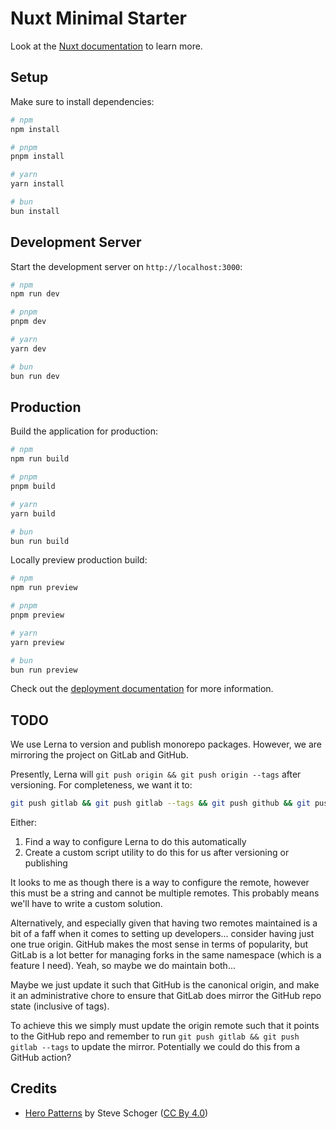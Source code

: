 # Nuxt Minimal Starter

Look at the [Nuxt documentation](https://nuxt.com/docs/getting-started/introduction) to learn more.

## Setup

Make sure to install dependencies:

```bash
# npm
npm install

# pnpm
pnpm install

# yarn
yarn install

# bun
bun install
```

## Development Server

Start the development server on `http://localhost:3000`:

```bash
# npm
npm run dev

# pnpm
pnpm dev

# yarn
yarn dev

# bun
bun run dev
```

## Production

Build the application for production:

```bash
# npm
npm run build

# pnpm
pnpm build

# yarn
yarn build

# bun
bun run build
```

Locally preview production build:

```bash
# npm
npm run preview

# pnpm
pnpm preview

# yarn
yarn preview

# bun
bun run preview
```

Check out the [deployment documentation](https://nuxt.com/docs/getting-started/deployment) for more information.

## TODO

We use Lerna to version and publish monorepo packages. However, we are mirroring the project on GitLab and GitHub.

Presently, Lerna will `git push origin && git push origin --tags` after versioning. For completeness, we want it to:

```bash
git push gitlab && git push gitlab --tags && git push github && git push github --tags
```

Either:

1. Find a way to configure Lerna to do this automatically
2. Create a custom script utility to do this for us after versioning or publishing

It looks to me as though there is a way to configure the remote, however this must be a string and cannot be multiple remotes. This probably means we'll have to write a custom solution.

Alternatively, and especially given that having two remotes maintained is a bit of a faff when it comes to setting up developers... consider having just one true origin. GitHub makes the most sense in terms of popularity, but GitLab is a lot better for managing forks in the same namespace (which is a feature I need). Yeah, so maybe we do maintain both...

Maybe we just update it such that GitHub is the canonical origin, and make it an administrative chore to ensure that GitLab does mirror the GitHub repo state (inclusive of tags).

To achieve this we simply must update the origin remote such that it points to the GitHub repo and remember to run `git push gitlab && git push gitlab --tags` to update the mirror. Potentially we could do this from a GitHub action?

## Credits

- [Hero Patterns](https://heropatterns.com/) by Steve Schoger ([CC By 4.0](https://creativecommons.org/licenses/by/4.0/))
